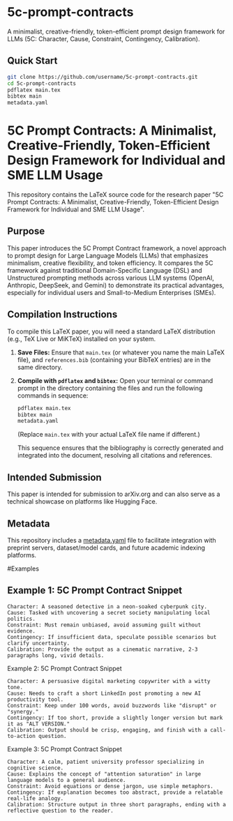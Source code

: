 # 5c-prompt-contracts
A minimalist, creative-friendly, token-efficient prompt design framework for LLMs (5C: Character, Cause, Constraint, Contingency, Calibration).
## Quick Start

```bash
git clone https://github.com/username/5c-prompt-contracts.git
cd 5c-prompt-contracts
pdflatex main.tex
bibtex main
metadata.yaml
```
# 5C Prompt Contracts: A Minimalist, Creative-Friendly, Token-Efficient Design Framework for Individual and SME LLM Usage

This repository contains the LaTeX source code for the research paper "5C Prompt Contracts: A Minimalist, Creative-Friendly, Token-Efficient Design Framework for Individual and SME LLM Usage".

## Purpose

This paper introduces the 5C Prompt Contract framework, a novel approach to prompt design for Large Language Models (LLMs) that emphasizes minimalism, creative flexibility, and token efficiency. It compares the 5C framework against traditional Domain-Specific Language (DSL) and Unstructured prompting methods across various LLM systems (OpenAI, Anthropic, DeepSeek, and Gemini) to demonstrate its practical advantages, especially for individual users and Small-to-Medium Enterprises (SMEs).

## Compilation Instructions

To compile this LaTeX paper, you will need a standard LaTeX distribution (e.g., TeX Live or MiKTeX) installed on your system.

1.  **Save Files:** Ensure that `main.tex` (or whatever you name the main LaTeX file), and `references.bib` (containing your BibTeX entries) are in the same directory.
2.  **Compile with `pdflatex` and `bibtex`:**
    Open your terminal or command prompt in the directory containing the files and run the following commands in sequence:
    ```bash
    pdflatex main.tex
    bibtex main
    metadata.yaml
    ```
    (Replace `main.tex` with your actual LaTeX file name if different.)

    This sequence ensures that the bibliography is correctly generated and integrated into the document, resolving all citations and references.

## Intended Submission

This paper is intended for submission to arXiv.org and can also serve as a technical showcase on platforms like Hugging Face.

## Metadata
This repository includes a [metadata.yaml](metadata.yaml) file to facilitate integration with preprint servers, dataset/model cards, and future academic indexing platforms.

#Examples

## Example 1: 5C Prompt Contract Snippet

```plaintext
Character: A seasoned detective in a neon-soaked cyberpunk city.
Cause: Tasked with uncovering a secret society manipulating local politics.
Constraint: Must remain unbiased, avoid assuming guilt without evidence.
Contingency: If insufficient data, speculate possible scenarios but clarify uncertainty.
Calibration: Provide the output as a cinematic narrative, 2-3 paragraphs long, vivid details.
```
Example 2: 5C Prompt Contract Snippet

```plaintext
Character: A persuasive digital marketing copywriter with a witty tone.
Cause: Needs to craft a short LinkedIn post promoting a new AI productivity tool.
Constraint: Keep under 100 words, avoid buzzwords like "disrupt" or "synergy."
Contingency: If too short, provide a slightly longer version but mark it as "ALT VERSION."
Calibration: Output should be crisp, engaging, and finish with a call-to-action question.
```
Example 3: 5C Prompt Contract Snippet
```plaintext
Character: A calm, patient university professor specializing in cognitive science.
Cause: Explains the concept of "attention saturation" in large language models to a general audience.
Constraint: Avoid equations or dense jargon, use simple metaphors.
Contingency: If explanation becomes too abstract, provide a relatable real-life analogy.
Calibration: Structure output in three short paragraphs, ending with a reflective question to the reader.
```
